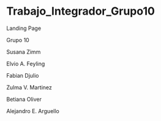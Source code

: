 # Trabajo_Integrador_Grupo10
Landing Page


Grupo 10


Susana Zimm

Elvio A. Feyling

Fabian Djulio

Zulma V. Martinez

Betiana Oliver

Alejandro E. Arguello



